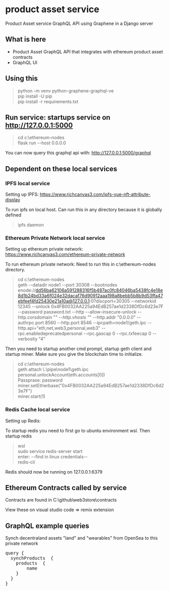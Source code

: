 # product asset service

Product Asset service GraphQL API using Graphene in a Django server

## What is here
- Product Asset GraphQL API that integrates with ethereum product asset contracts
- GraphQL UI

## Using this

> python -m venv python-graphene-graphql-ve <br />
> pip install -U pip <br />
> pip install -r requirements.txt <br />

## Run service:  startups service on http://127.0.0.1:5000
> cd c:\ethereum-nodes <br />
> flask run --host 0.0.0.0 <br />

You can now query this graphql api with: 
http://127.0.0.1:5000/graphql


## Dependent on these local services

### IPFS local service
Setting up IPFS: https://www.richcanvas3.com/ipfs-vue-nft-attribute-display

To run ipfs on local host.  Can run this in any directory because it is globally defined
> ipfs daemon

### Ethereum Private Network local service
Setting up ethereum private network:  https://www.richcanvas3.com/ethereum-private-network

To run ethereum private network: Need to run this in c:\ethereum-nodes directory.

> cd c:\ethereum-nodes <br />
> geth --datadir node1 --port 30308 --bootnodes enode://dd56ba62106a591288316f5b487ac0fc84046ba5438fc4e18e8d1b24bd33a6f024e32dacaf76d90912aaa198a8bebb5b8b9d53ffa47ebfeef4fd25430e21a10a@127.0.0.1:0?discport=30305  --networkid 12345 --unlock 0x4FB0032AA225a94EdB257ae1d2338DfDc6d23e7F --password password.txt  --http --allow-insecure-unlock --http.corsdomain "*"  --http.vhosts "*" --http.addr "0.0.0.0" --authrpc.port 8560 --http.port 8546 --ipcpath=node1/geth.ipc --http.api="eth,net,web3,personal,web3" --rpc.enabledeprecatedpersonal --rpc.gascap 0 --rpc.txfeecap 0  --verbosity "4" <br />

Then you need to startup another cmd prompt, startup geth client and startup miner.  Make sure you give the blockchain time to initialize.
> cd c:\ethereum-nodes <br />
> geth attach \\.\pipe\node1\geth.ipc <br />
> personal.unlockAccount(eth.accounts[0]) <br />
Passprase: password <br />
> miner.setEtherbase("0x4FB0032AA225a94EdB257ae1d2338DfDc6d23e7F") <br />
> miner.start(1) <br />


### Redis Cache local service
Setting up Redis: 

To startup redis you need to first go to ubuntu environment wsl.  Then startup redis
> wsl <br />
> sudo service redis-server start <br />
> enter: --find in linux credentials-- <br /> 
> redis-cli <br />

Redis should now be running on 127.0.0.1:6379


## Ethereum Contracts called by service

Contracts are found in C:\github\web3store\contracts

View these on visual studio code => remix extension


## GraphQL example queries

Synch decentraland assets "land" and "wearables" from OpenSea to this private network
<pre>
query {
  synchProducts  { 
    products  {
        name
    }
  }
}
</pre>
